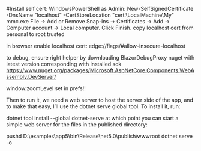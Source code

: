 #Install self cert:
WindowsPowerShell as Admin: New-SelfSignedCertificate -DnsName "localhost" -CertStoreLocation "cert:\LocalMachine\My"
mmc.exe File -> Add or Remove Snap-ins -> Certificates -> Add -> Computer account -> Local computer. Click Finish.
copy localhost cert from personal to root trusted

in browser enable localhost cert: edge://flags/#allow-insecure-localhost

to debug, ensure right helper by downloading BlazorDebugProxy nuget with latest version corresponding with installed sdk
https://www.nuget.org/packages/Microsoft.AspNetCore.Components.WebAssembly.DevServer/


window.zoomLevel set in prefs!!




Then to run it, we need a web server to host the server side of the app, and to make that easy, I’ll use the dotnet serve global tool. To install it, run:

dotnet tool install --global dotnet-serve
at which point you can start a simple web server for the files in the published directory:

pushd D:\examples\app5\bin\Release\net5.0\publish\wwwroot
dotnet serve -o
